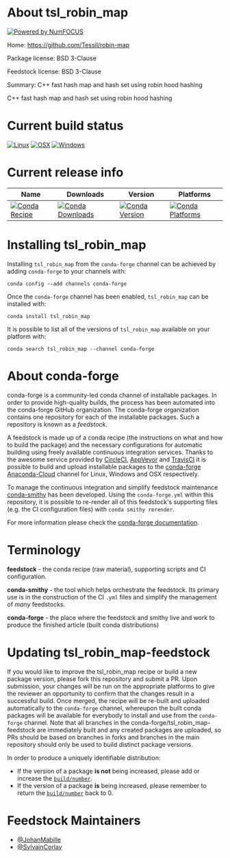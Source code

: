 About tsl_robin_map
===================

[![Powered by NumFOCUS](https://img.shields.io/badge/powered%20by-NumFOCUS-orange.svg?style=flat&colorA=E1523D&colorB=007D8A)](http://numfocus.org)

Home: https://github.com/Tessil/robin-map

Package license: BSD 3-Clause

Feedstock license: BSD 3-Clause

Summary: C++ fast hash map and hash set using robin hood hashing

C++ fast hash map and hash set using robin hood hashing

Current build status
====================

[![Linux](https://img.shields.io/circleci/project/github/conda-forge/tsl_robin_map-feedstock/master.svg?label=Linux)](https://circleci.com/gh/conda-forge/tsl_robin_map-feedstock)
[![OSX](https://img.shields.io/travis/conda-forge/tsl_robin_map-feedstock/master.svg?label=macOS)](https://travis-ci.org/conda-forge/tsl_robin_map-feedstock)
[![Windows](https://img.shields.io/appveyor/ci/conda-forge/tsl-robin-map-feedstock/master.svg?label=Windows)](https://ci.appveyor.com/project/conda-forge/tsl-robin-map-feedstock/branch/master)

Current release info
====================

| Name | Downloads | Version | Platforms |
| --- | --- | --- | --- |
| [![Conda Recipe](https://img.shields.io/badge/recipe-tsl_robin_map-green.svg)](https://anaconda.org/conda-forge/tsl_robin_map) | [![Conda Downloads](https://img.shields.io/conda/dn/conda-forge/tsl_robin_map.svg)](https://anaconda.org/conda-forge/tsl_robin_map) | [![Conda Version](https://img.shields.io/conda/vn/conda-forge/tsl_robin_map.svg)](https://anaconda.org/conda-forge/tsl_robin_map) | [![Conda Platforms](https://img.shields.io/conda/pn/conda-forge/tsl_robin_map.svg)](https://anaconda.org/conda-forge/tsl_robin_map) |

Installing tsl_robin_map
========================

Installing `tsl_robin_map` from the `conda-forge` channel can be achieved by adding `conda-forge` to your channels with:

```
conda config --add channels conda-forge
```

Once the `conda-forge` channel has been enabled, `tsl_robin_map` can be installed with:

```
conda install tsl_robin_map
```

It is possible to list all of the versions of `tsl_robin_map` available on your platform with:

```
conda search tsl_robin_map --channel conda-forge
```


About conda-forge
=================

conda-forge is a community-led conda channel of installable packages.
In order to provide high-quality builds, the process has been automated into the
conda-forge GitHub organization. The conda-forge organization contains one repository
for each of the installable packages. Such a repository is known as a *feedstock*.

A feedstock is made up of a conda recipe (the instructions on what and how to build
the package) and the necessary configurations for automatic building using freely
available continuous integration services. Thanks to the awesome service provided by
[CircleCI](https://circleci.com/), [AppVeyor](https://www.appveyor.com/)
and [TravisCI](https://travis-ci.org/) it is possible to build and upload installable
packages to the [conda-forge](https://anaconda.org/conda-forge)
[Anaconda-Cloud](https://anaconda.org/) channel for Linux, Windows and OSX respectively.

To manage the continuous integration and simplify feedstock maintenance
[conda-smithy](https://github.com/conda-forge/conda-smithy) has been developed.
Using the ``conda-forge.yml`` within this repository, it is possible to re-render all of
this feedstock's supporting files (e.g. the CI configuration files) with ``conda smithy rerender``.

For more information please check the [conda-forge documentation](https://conda-forge.org/docs/).

Terminology
===========

**feedstock** - the conda recipe (raw material), supporting scripts and CI configuration.

**conda-smithy** - the tool which helps orchestrate the feedstock.
                   Its primary use is in the construction of the CI ``.yml`` files
                   and simplify the management of *many* feedstocks.

**conda-forge** - the place where the feedstock and smithy live and work to
                  produce the finished article (built conda distributions)


Updating tsl_robin_map-feedstock
================================

If you would like to improve the tsl_robin_map recipe or build a new
package version, please fork this repository and submit a PR. Upon submission,
your changes will be run on the appropriate platforms to give the reviewer an
opportunity to confirm that the changes result in a successful build. Once
merged, the recipe will be re-built and uploaded automatically to the
`conda-forge` channel, whereupon the built conda packages will be available for
everybody to install and use from the `conda-forge` channel.
Note that all branches in the conda-forge/tsl_robin_map-feedstock are
immediately built and any created packages are uploaded, so PRs should be based
on branches in forks and branches in the main repository should only be used to
build distinct package versions.

In order to produce a uniquely identifiable distribution:
 * If the version of a package **is not** being increased, please add or increase
   the [``build/number``](https://conda.io/docs/user-guide/tasks/build-packages/define-metadata.html#build-number-and-string).
 * If the version of a package **is** being increased, please remember to return
   the [``build/number``](https://conda.io/docs/user-guide/tasks/build-packages/define-metadata.html#build-number-and-string)
   back to 0.

Feedstock Maintainers
=====================

* [@JohanMabille](https://github.com/JohanMabille/)
* [@SylvainCorlay](https://github.com/SylvainCorlay/)

